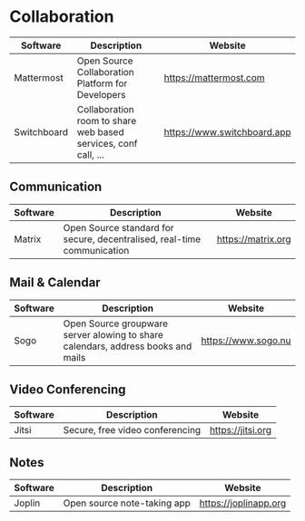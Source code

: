 # Collaboration

| Software    | Description                                       | Website                |
| ----------- | ------------------------------------------------- | ---------------------- |
| Mattermost  | Open Source Collaboration Platform for Developers | https://mattermost.com |
| Switchboard | Collaboration room to share web based services, conf call, ... | https://www.switchboard.app |

## Communication

| Software | Description                                                             | Website            |
| -------- | ----------------------------------------------------------------------- | ------------------ |
| Matrix   | Open Source standard for secure, decentralised, real-time communication | https://matrix.org |

## Mail & Calendar

| Software | Description                                                                      | Website             |
| -------- | -------------------------------------------------------------------------------- | ------------------- |
| Sogo     | Open Source groupware server alowing to share calendars, address books and mails | https://www.sogo.nu |

## Video Conferencing

| Software | Description                     | Website           |
| -------- | ------------------------------- | ----------------- |
| Jitsi    | Secure, free video conferencing | https://jitsi.org |

## Notes

| Software | Description                 | Website               |
| -------- | --------------------------- | --------------------- |
| Joplin   | Open source note-taking app | https://joplinapp.org |
